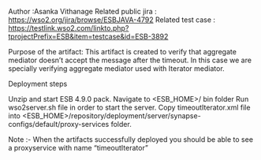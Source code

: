 Author :Asanka Vithanage
Related public jira : https://wso2.org/jira/browse/ESBJAVA-4792
Related test case : https://testlink.wso2.com/linkto.php?tprojectPrefix=ESB&item=testcase&id=ESB-3892

Purpose of the artifact:
This artifact is created to verify that aggregate mediator doesn’t accept the message after  the timeout. In this case we are specially verifying aggregate mediator used with Iterator mediator.

 Deployment steps

Unzip and start ESB 4.9.0 pack.
Navigate to <ESB_HOME>/ bin folder
Run wso2server.sh file in order to start the server.
Copy timeoutIterator.xml file into <ESB_HOME>/repository/deployment/server/synapse-configs/default/proxy-services folder.


Note :-
When the artifacts successfully deployed you should be able to see a proxyservice with name “timeoutIterator”
